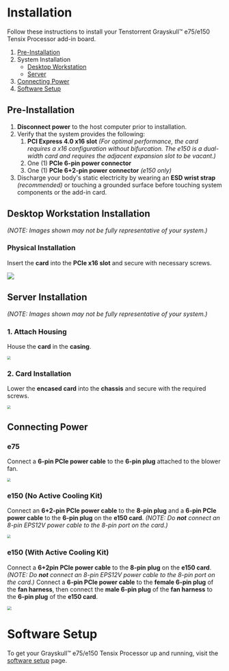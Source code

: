 # Installation

Follow these instructions to install your Tenstorrent Grayskull™ e75/e150 Tensix Processor add-in board.

1. [Pre-Installation](#pre-installation)
2. System Installation
   - [Desktop Workstation](#desktop-workstation-installation)
   - [Server](#server-installation)
3. [Connecting Power](#connecting-power)
4. [Software Setup](#software-setup)

## Pre-Installation

1. **Disconnect power** to the host computer prior to installation.
2. Verify that the system provides the following:
   1. **PCI Express 4.0 x16 slot** *(For optimal performance, the card requires a x16 configuration without bifurcation. The e150 is a dual-width card and requires the adjacent expansion slot to be vacant.)*
   2. One (1) **PCIe 6-pin power connector**
   3. One (1) **PCIe 6+2-pin power connector** *(e150 only)*
3. Discharge your body's static electricity by wearing an **ESD wrist strap** *(recommended)* or touching a grounded surface before touching system components or the add-in card.

## Desktop Workstation Installation

*(NOTE: Images shown may not be fully representative of your system.)*

### Physical Installation

Insert the **card** into the **PCIe x16 slot** and secure with necessary screws.

![](./images/gs_d_install.png)

## Server Installation

*(NOTE: Images shown may not be fully representative of your system.)*

### 1. Attach Housing

House the **card** in the **casing**.

<img src="./images/gs_ws_install1.png" style="zoom: 50%;" />

### 2. Card Installation

Lower the **encased card** into the **chassis** and secure with the required screws.

<img src="./images/gs_ws_install2.png" style="zoom:50%;" />

## Connecting Power

### e75

Connect a **6-pin PCIe power cable** to the **6-pin plug** attached to the blower fan.

<img src="./images/gs_e75_power.png" style="zoom:50%;" />

### e150 (No Active Cooling Kit)

Connect an **6+2-pin PCIe power cable** to the **8-pin plug** and a **6-pin PCIe power cable** to the **6-pin plug** on the **e150 card**. *(NOTE: Do* ***not*** *connect an 8-pin EPS12V power cable to the 8-pin port on the card.)*

<img src="./images/gs_e150_power.png" style="zoom:50%;" />

### e150 (With Active Cooling Kit)

Connect a **6+2pin PCIe power cable** to the **8-pin plug** on the **e150 card**. *(NOTE: Do* ***not*** *connect an 8-pin EPS12V power cable to the 8-pin port on the card.)* Connect a **6-pin PCIe power cable** to the **female 6-pin plug** of the **fan harness**, then connect the **male 6-pin plug** of the **fan harness** to the **6-pin plug** of the **e150 card**.

<img src="./images/gs_e150_kit_power.png" style="zoom: 60%;" />

# Software Setup

To get your Grayskull™ e75/e150 Tensix Processor up and running, visit the [software setup](../../../syseng/softwaresetup.md) page.
